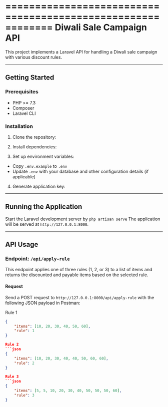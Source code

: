 ============================================================
Diwali Sale Campaign API
============================================================

This project implements a Laravel API for handling a Diwali sale campaign with various discount rules.

------------------------------------------------------------
Getting Started
------------------------------------------------------------

### Prerequisites

- PHP >= 7.3
- Composer
- Laravel CLI

### Installation

1. Clone the repository:

2. Install dependencies:

3. Set up environment variables:
- Copy `.env.example` to `.env`
- Update `.env` with your database and other configuration details (if applicable)

4. Generate application key:

------------------------------------------------------------
Running the Application
------------------------------------------------------------

Start the Laravel development server by ```php artisan serve```
The application will be served at `http://127.0.0.1:8000`.

------------------------------------------------------------
API Usage
------------------------------------------------------------

### Endpoint: `/api/apply-rule`

This endpoint applies one of three rules (1, 2, or 3) to a list of items and returns the discounted and payable items based on the selected rule.

#### Request

Send a POST request to `http://127.0.0.1:8000/api/apply-rule` with the following JSON payload in Postman:

Rule 1 
```json
{
    "items": [10, 20, 30, 40, 50, 60],
    "rule": 1
}

Rule 2 
```json
{
    "items": [10, 20, 30, 40, 40, 50, 60, 60],
    "rule": 2
}

Rule 3 
```json
{
    "items": [5, 5, 10, 20, 30, 40, 50, 50, 50, 60],
    "rule": 3
}
